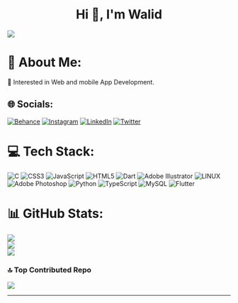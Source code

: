 <h1 align="center">Hi 👋, I'm Walid</h1>

[![](https://visitcount.itsvg.in/api?id=walidlatif&icon=5&color=9)](https://visitcount.itsvg.in)


# 💫 About Me:
🌱 Interested in Web and mobile App Development.


## 🌐 Socials:
[![Behance](https://img.shields.io/badge/Behance-1769ff?logo=behance&logoColor=white)](https://behance.net/) [![Instagram](https://img.shields.io/badge/Instagram-%23E4405F.svg?logo=Instagram&logoColor=white)](https://instagram.com/walid.latif) [![LinkedIn](https://img.shields.io/badge/LinkedIn-%230077B5.svg?logo=linkedin&logoColor=white)](https://linkedin.com/in/walid-latif-5b8325183) [![Twitter](https://img.shields.io/badge/Twitter-%231DA1F2.svg?logo=Twitter&logoColor=white)](https://twitter.com/walidlatif01) 

# 💻 Tech Stack:
![C](https://img.shields.io/badge/c-%2300599C.svg?style=for-the-badge&logo=c&logoColor=white) ![CSS3](https://img.shields.io/badge/css3-%231572B6.svg?style=for-the-badge&logo=css3&logoColor=white) ![JavaScript](https://img.shields.io/badge/javascript-%23323330.svg?style=for-the-badge&logo=javascript&logoColor=%23F7DF1E) ![HTML5](https://img.shields.io/badge/html5-%23E34F26.svg?style=for-the-badge&logo=html5&logoColor=white) ![Dart](https://img.shields.io/badge/dart-%230175C2.svg?style=for-the-badge&logo=dart&logoColor=white) ![Adobe Illustrator](https://img.shields.io/badge/adobeillustrator-%23FF9A00.svg?style=for-the-badge&logo=adobeillustrator&logoColor=white) ![LINUX](https://img.shields.io/badge/Linux-FCC624?style=for-the-badge&logo=linux&logoColor=black) ![Adobe Photoshop](https://img.shields.io/badge/adobephotoshop-%2331A8FF.svg?style=for-the-badge&logo=adobephotoshop&logoColor=white) ![Python](https://img.shields.io/badge/python-3670A0?style=for-the-badge&logo=python&logoColor=ffdd54) ![TypeScript](https://img.shields.io/badge/typescript-%23007ACC.svg?style=for-the-badge&logo=typescript&logoColor=white) ![MySQL](https://img.shields.io/badge/mysql-%2300f.svg?style=for-the-badge&logo=mysql&logoColor=white) ![Flutter](https://img.shields.io/badge/Flutter-%2302569B.svg?style=for-the-badge&logo=Flutter&logoColor=white)
# 📊 GitHub Stats:
![](https://github-readme-stats.vercel.app/api?username=walidlatif&theme=radical&hide_border=false&include_all_commits=true&count_private=true)<br/>
![](https://github-readme-streak-stats.herokuapp.com/?user=walidlatif&theme=radical&hide_border=false)<br/>
![](https://github-readme-stats.vercel.app/api/top-langs/?username=walidlatif&theme=radical&hide_border=false&include_all_commits=true&count_private=true&layout=compact)
### 🔝 Top Contributed Repo
![](https://github-contributor-stats.vercel.app/api?username=walidlatif&limit=5&theme=radical&combine_all_yearly_contributions=true)



---


<!-- Proudly created with GPRM ( https://gprm.itsvg.in ) -->
